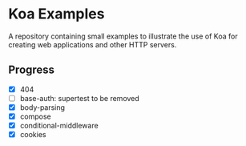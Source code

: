 # Koa Examples

  A repository containing small examples to illustrate the use of Koa
  for creating web applications and other HTTP servers.

## Progress  
+ [x] 404
+ [ ] base-auth: supertest to be removed
+ [x] body-parsing  
+ [x] compose  
+ [x] conditional-middleware  
+ [x] cookies  
